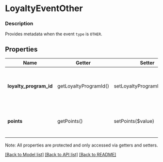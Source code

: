 # LoyaltyEventOther

### Description

Provides metadata when the event `type` is `OTHER`.

## Properties
Name | Getter | Setter | Type | Description | Notes
------------ | ------------- | ------------- | ------------- | ------------- | -------------
**loyalty_program_id** | getLoyaltyProgramId() | setLoyaltyProgramId($value) | **string** | The Square-assigned ID of the &#x60;loyalty program&#x60;. | 
**points** | getPoints() | setPoints($value) | **int** | The number of points added or removed. | 

Note: All properties are protected and only accessed via getters and setters.

[[Back to Model list]](../../README.md#documentation-for-models) [[Back to API list]](../../README.md#documentation-for-api-endpoints) [[Back to README]](../../README.md)

